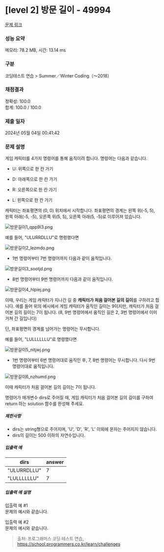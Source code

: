 # [level 2] 방문 길이 - 49994 

[문제 링크](https://school.programmers.co.kr/learn/courses/30/lessons/49994#) 

### 성능 요약

메모리: 78.2 MB, 시간: 13.14 ms

### 구분

코딩테스트 연습 > Summer／Winter Coding（～2018）

### 채점결과

정확성: 100.0<br/>합계: 100.0 / 100.0

### 제출 일자

2024년 05월 04일 00:41:42

### 문제 설명

<p>게임 캐릭터를 4가지 명령어를 통해 움직이려 합니다. 명령어는 다음과 같습니다.</p>

<ul>
<li><p>U: 위쪽으로 한 칸 가기</p></li>
<li><p>D: 아래쪽으로 한 칸 가기</p></li>
<li><p>R: 오른쪽으로 한 칸 가기</p></li>
<li><p>L: 왼쪽으로 한 칸 가기</p></li>
</ul>

<p>캐릭터는 좌표평면의 (0, 0) 위치에서 시작합니다. 좌표평면의 경계는 왼쪽 위(-5, 5), 왼쪽 아래(-5, -5), 오른쪽 위(5, 5), 오른쪽 아래(5, -5)로 이루어져 있습니다.</p>

<p><img src="https://grepp-programmers.s3.ap-northeast-2.amazonaws.com/files/production/ace0e7bc-9092-4b95-9bfb-3a55a2aa780e/%E1%84%87%E1%85%A1%E1%86%BC%E1%84%86%E1%85%AE%E1%86%AB%E1%84%80%E1%85%B5%E1%86%AF%E1%84%8B%E1%85%B51_qpp9l3.png" title="" alt="방문길이1_qpp9l3.png"></p>

<p>예를 들어, "ULURRDLLU"로 명령했다면</p>

<p><img src="https://grepp-programmers.s3.ap-northeast-2.amazonaws.com/files/production/668c7458-e184-472d-9d32-f5d2acca759a/%E1%84%87%E1%85%A1%E1%86%BC%E1%84%86%E1%85%AE%E1%86%AB%E1%84%80%E1%85%B5%E1%86%AF%E1%84%8B%E1%85%B52_lezmdo.png" title="" alt="방문길이2_lezmdo.png"></p>

<ul>
<li>1번 명령어부터 7번 명령어까지 다음과 같이 움직입니다.</li>
</ul>

<p><img src="https://grepp-programmers.s3.ap-northeast-2.amazonaws.com/files/production/08558e36-d667-4160-bfec-b754c78a7d85/%E1%84%87%E1%85%A1%E1%86%BC%E1%84%86%E1%85%AE%E1%86%AB%E1%84%80%E1%85%B5%E1%86%AF%E1%84%8B%E1%85%B53_sootjd.png" title="" alt="방문길이3_sootjd.png"></p>

<ul>
<li>8번 명령어부터 9번 명령어까지 다음과 같이 움직입니다.</li>
</ul>

<p><img src="https://grepp-programmers.s3.ap-northeast-2.amazonaws.com/files/production/a52af28e-5835-438b-9f40-5467ebf9bf03/%E1%84%87%E1%85%A1%E1%86%BC%E1%84%86%E1%85%AE%E1%86%AB%E1%84%80%E1%85%B5%E1%86%AF%E1%84%8B%E1%85%B54_hlpiej.png" title="" alt="방문길이4_hlpiej.png"></p>

<p>이때, 우리는 게임 캐릭터가 지나간 길 중 <strong>캐릭터가 처음 걸어본 길의 길이</strong>를 구하려고 합니다. 예를 들어 위의 예시에서 게임 캐릭터가 움직인 길이는 9이지만, 캐릭터가 처음 걸어본 길의 길이는 7이 됩니다. (8, 9번 명령어에서 움직인 길은 2, 3번 명령어에서 이미 거쳐 간 길입니다)</p>

<p>단, 좌표평면의 경계를 넘어가는 명령어는 무시합니다.</p>

<p>예를 들어, "LULLLLLLU"로 명령했다면</p>

<p><img src="https://grepp-programmers.s3.ap-northeast-2.amazonaws.com/files/production/f631f005-f8de-4392-a76c-a9ef64b6de08/%E1%84%87%E1%85%A1%E1%86%BC%E1%84%86%E1%85%AE%E1%86%AB%E1%84%80%E1%85%B5%E1%86%AF%E1%84%8B%E1%85%B55_nitjwj.png" title="" alt="방문길이5_nitjwj.png"></p>

<ul>
<li>1번 명령어부터 6번 명령어대로 움직인 후, 7, 8번 명령어는 무시합니다. 다시 9번 명령어대로 움직입니다.</li>
</ul>

<p><img src="https://grepp-programmers.s3.ap-northeast-2.amazonaws.com/files/production/35e62f0a-43c6-4142-bec6-6d28fbc57216/%E1%84%87%E1%85%A1%E1%86%BC%E1%84%86%E1%85%AE%E1%86%AB%E1%84%80%E1%85%B5%E1%86%AF%E1%84%8B%E1%85%B56_nzhumd.png" title="" alt="방문길이6_nzhumd.png"></p>

<p>이때 캐릭터가 처음 걸어본 길의 길이는 7이 됩니다.</p>

<p>명령어가 매개변수 dirs로 주어질 때, 게임 캐릭터가 처음 걸어본 길의 길이를 구하여 return 하는 solution 함수를 완성해 주세요.</p>

<h5>제한사항</h5>

<ul>
<li>dirs는 string형으로 주어지며, 'U', 'D', 'R', 'L' 이외에 문자는 주어지지 않습니다.</li>
<li>dirs의 길이는 500 이하의 자연수입니다.</li>
</ul>

<h5>입출력 예</h5>
<table class="table">
        <thead><tr>
<th>dirs</th>
<th>answer</th>
</tr>
</thead>
        <tbody><tr>
<td>"ULURRDLLU"</td>
<td>7</td>
</tr>
<tr>
<td>"LULLLLLLU"</td>
<td>7</td>
</tr>
</tbody>
      </table>
<h5>입출력 예 설명</h5>

<p>입출력 예 #1<br>
문제의 예시와 같습니다.</p>

<p>입출력 예 #2<br>
문제의 예시와 같습니다.</p>


> 출처: 프로그래머스 코딩 테스트 연습, https://school.programmers.co.kr/learn/challenges
